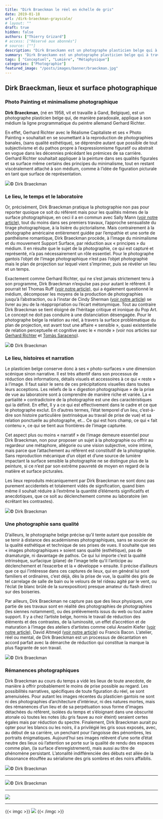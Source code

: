 ```yaml
---
title: "Dirk Braeckman le réel en échelle de gris"
date: 2019-01-18
url: /dirk-braeckman-grayscale/
# layout: ""
draft: true
hidden: false
authors: ["Thierry Grizard"]
# access: ["Réservé aux abonnés"]
# source: [""]
description: "Dirk Braeckamn est un photographe plasticien belge qui à travers une infinité de nuances de gris tente de rendre la surface sensible et sensuelle du réel."
summary: "Dirk Braeckamn est un photographe plasticien belge qui à travers une infinité de nuances de gris tente de rendre la surface sensible et sensuelle du réel."
tags: [ "Conceptuel", "Lumière", "Métaphysique"]
categories: ["Photographie"]
featured_image: "/posts/images/banner/braeckman.jpg"
---
```

## Dirk Braeckman, lieux et surface photographique

### Photo Painting et minimalisme photographique

**Dirk Braeckman**, (né en 1958, vit et travaille à Gand, Belgique), est un photographe plasticien belge qui, de manière paradoxale, applique à son médium la ligne programmatique du peintre allemand Gerhard Richter.

En effet, Gerhard Richter avec le Réalisme Capitaliste et ses « Photo Painting » souhaitait en se soumettant à la reproduction de photographies banales, (sans qualité esthétique), se déprendre autant que possible de tout subjectivisme et du pathos propre à l’expressionnisme figuratif ou abstrait en vogue dans les décennies précédant les prémices de sa carrière. Gerhard Richter souhaitait appliquer à la peinture dans ses qualités figurales et sa surface même certains des principes du minimalisme, tout en restant viscéralement attaché à son médium, comme à l’idée de figuration picturale en tant que surface de représentation.

![](/posts/images/braeckman/dirk-braeckman_photography_belgium_grayscale-6.jpg)© Dirk Braeckman

### Le lieu, le temps et le laboratoire

Or, précisément, Dirk Braeckman pratique la photographie non pas pour reporter quoique ce soit du référent mais pour les qualités mêmes de la surface photographique, en ceci il a en commun avec Sally Mann ([voir notre article](/sally-mann-american-photographer/)), tout du moins dans ses premiers travaux, l’approche sensualiste du tirage photographique, à la lisière du pictorialisme. Mais contrairement à la photographe américaine entièrement guidée par l’empathie et une sorte de panthéisme romantique, Dirk Braeckman procède, à l’image du minimalisme et du mouvement Support Surface, par réduction aux « principes » du médium. Il en résulte que le sujet de la photographie, ce qui est capturé et représenté, n’a pas nécessairement un rôle essentiel. Pour le photographe gantois l’objet de l’image photographique n’est pas l’objet photographié mais le plan de projection sur lequel vient s’imprimer, puis se révéler un lieu et un temps.

Exactement comme Gerhard Richter, qui ne s’est jamais strictement tenu à son programme, Dirk Braeckman n’expulse pas pour autant le référent. Il pourrait tel Thomas Ruff ([voir notre article](/thomas-ruff/)), qui a également questionné le médium, décomposer les moyens de la production de photographies jusqu’à l’abstraction, ou à l’instar de Cindy Sherman ([voir notre article](/cindy-sherman-picture-generation/)) se livrer au jeu de la réappropriation ou l’écart métonymique. Tout au contraire Dirk Braeckman se tient éloigné de l’héritage critique et ironique du Pop Art. Le concept ne doit pas conduire à une distanciation désengagée. Pour le photographe belge la relation au réel, à travers la surface problématique du plan de projection, est avant tout une affaire « sensible », quasi existentielle de relation perceptuelle et cognitive avec le « monde » (voir nos articles sur [Gerhard Richter](/gerhard-richter-atlas-et-monographie/) et [Tomàs Saraceno](/tomas-saraceno-on-air/)).

![](/posts/images/braeckman/dirk-braeckman_photography_belgium_grayscale.jpg)© Dirk Braeckman

### Le lieu, histoires et narration

Le plasticien belge conserve donc à ses « photo-surfaces » une dimension scénique sinon narrative. Il est très attentif dans son processus de réduction des informations, détails visuels et accessoires à ce qui « reste » à l’image. Il faut saisir le sens de ces précipitations visuelles dans toutes leurs acceptions. Les reliefs de la « digestion photographique » de la prise de vue au laboratoire sont à comprendre de manière riche et variée. La « partialité » contradictoire de la photographie est une des caractéristiques qui la définit. En effet, Il y a ce qui est effectivement dans le cadre et ce que le photographe exclut. En d’autres termes, l’état temporel d’un lieu, c’est-à-dire son histoire particulière (extrinsèque au travail de prise de vue) et sa relation ponctuelle au photographe, et… Ce qui est hors champ, ce qui « fait contenu », ce qui se tient aux frontières de l’image capturée.

Cet aspect plus ou moins « narratif » de l’image demeure essentiel pour Dirk Braeckman, non pour proposer un sujet à la photographie ou offrir au regardeur une métaphore, allégorie ou une vision subjective, voire intime, mais parce que l’attachement au référent est constitutif de la photographie. Sans reproduction mécanique d’un objet et d’une source de lumière impactant la surface sensible la photographie ne se distingue plus de la peinture, si ce n’est par son extrême pauvreté de moyen en regard de la matière et surface picturales.

Les lieux reproduits mécaniquement par Dirk Braeckman ne sont donc pas purement accidentels et totalement vidés de signification, quand bien même il souhait réduire à l’extrême la quantité d’éléments significatifs et anecdotiques, que ce soit au déclenchement comme au laboratoire (en écrêtant les contrastes).

![](/posts/images/braeckman/dirk-braeckman_photography_belgium_grayscale-5.jpg)© Dirk Braeckman

### Une photographie sans qualité

D’ailleurs, le photographe belge précise qu’il tente autant que possible de se tenir à distance des académismes photographiques, sans se soucier de la qualité esthétique et technique de ses prises de vues. Il souhaite que ses « images photographiques » soient sans qualité (esthétique), pas de dramaturgie, ni davantage de pathos. Ce qui lui importe c’est la qualité intrinsèque, surfacique (plane) de l’image telle qu’il l’anticipe au déclenchement et l’exacerbe et la « développe » ensuite. Il précise d’ailleurs que ce qui l’intéresse dans ces captures de lieux, qui en général lui sont familiers et ordinaires, c’est déjà, dès la prise de vue, la qualité des gris de tel carrelage de salle de bain ou le velours de tel rideau agité par le vent, ou l’éclat (le blanc brûlé de la surexposition) presque amateur du flash direct sur des boiseries.

Par ailleurs, Dirk Braeckman ne capture pas que des lieux physiques, une partie de ses travaux sont en réalité des photographies de photographies (les siennes notamment), ou des prélèvements issus du web ou tout autre support. Il y a chez l’artiste belge, hormis le travail de réduction des éléments et des contrastes, de la luminosité, un effet d’accrétion et de maturation à l’image des ateliers d’artistes comme celui Anselm Kiefer ([voir notre article](/anselm-kiefer-monographie/)), David Altmejd ([voir notre article](/david-altmejd-entropie/)) ou Francis Bacon. L’atelier, réel ou mental, de Dirk Braeckman est un processus de décantation en accord parfait avec la démarche de réduction qui constitue la marque la plus flagrante de son travail.

![](/posts/images/braeckman/dirk-braeckman_photography_belgium_grayscale-3.jpg)© Dirk Braeckman

### Rémanences photographiques

Dirk Braeckman au cours du temps a vidé les lieux de toute anecdote, de manière à offrir probablement le moins de prise possible au regard. Les possibilités narratives, spécifiques de toute figuration du réel, se sont amenuisées. Pour autant les images récentes du plasticien gantois ne sont ni des photographies d’architecture d’intérieur, ni des natures mortes, mais des rémanences d’un lieu et de sa perpétuation sous forme d’images détachées du référent, isolées du temps et s’éloignant dans une obscurité atonale où toutes les notes (du gris fauve au noir éteint) seraient certes égales mais par réduction du spectre. Finalement, Dirk Braeckman aurait pu opter pour les blancs ou les noirs, il a privilégié les gris sous exposés, avec, au début de sa carrière, un penchant pour l’angoisse des pénombres, les portraits énigmatiques. Aujourd’hui ses images relèvent d’une sorte d’état neutre des lieux où l’attention se porte sur la qualité de rendu des espaces comme plan, (la surface d’enregistrement), mais aussi au titre de phénomène persistant. L’atonalité indifférenciée des débuts est allée de la dissonance étouffée au sérialisme des gris sombres et des noirs affaiblis.

![](/posts/images/braeckman/dirk-braeckman_photography_belgium_grayscale-7.jpg)© Dirk Braeckman

---

![](/posts/images/braeckman/dirk-braeckman_photography_belgium_grayscale-2.jpg)© Dirk Braeckman

---

![](/posts/images/braeckman/dirk-braeckman_photography_belgium_grayscale-81.jpg)

---

{{< imgc >}}
![](/posts/images/braeckman/dirk-braeckman_photography_belgium_grayscale-91.jpg) 
{{< /imgc >}}